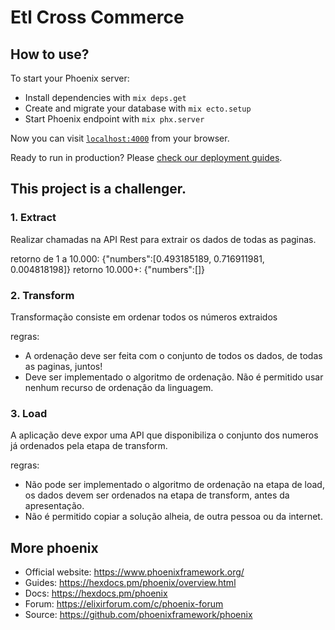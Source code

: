 # Etl Cross Commerce
## How to use?
To start your Phoenix server:

  * Install dependencies with `mix deps.get`
  * Create and migrate your database with `mix ecto.setup`
  * Start Phoenix endpoint with `mix phx.server`

Now you can visit [`localhost:4000`](http://localhost:4000) from your browser.

Ready to run in production? Please [check our deployment guides](https://hexdocs.pm/phoenix/deployment.html).

## This project is a challenger.
### 1. Extract
Realizar chamadas na API Rest para extrair os dados de todas as paginas.

retorno de 1 a 10.000: {"numbers":[0.493185189, 0.716911981, 0.004818198]}
retorno 10.000+: {"numbers":[]}

### 2. Transform
Transformação consiste em ordenar todos os números extraidos

regras:
* A ordenação deve ser feita com o conjunto de todos os dados, de todas as paginas, juntos!
* Deve ser implementado o algoritmo de ordenação. Não é permitido usar nenhum recurso de ordenação da linguagem.

### 3. Load
A aplicação deve expor uma API que disponibiliza o conjunto dos numeros já ordenados pela etapa de transform.

regras:
* Não pode ser implementado o algoritmo de ordenação na etapa de load, os dados devem ser ordenados na etapa de transform, antes da apresentação.
* Não é permitido copiar a solução alheia, de outra pessoa ou da internet.

## More phoenix

  * Official website: https://www.phoenixframework.org/
  * Guides: https://hexdocs.pm/phoenix/overview.html
  * Docs: https://hexdocs.pm/phoenix
  * Forum: https://elixirforum.com/c/phoenix-forum
  * Source: https://github.com/phoenixframework/phoenix

